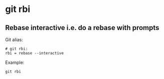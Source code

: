 # git rbi

## Rebase interactive i.e. do a rebase with prompts

Git alias:

```git
# git rbi:
rbi = rebase --interactive
```

Example:

```shell
git rbi
```
